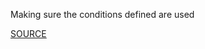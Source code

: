 Making sure the conditions defined are used

[SOURCE](https://github.com/aws-cloudformation/cfn-python-lint)